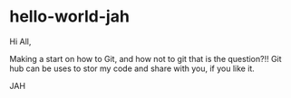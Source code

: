# hello-world-jah

Hi All, 

Making a start on how to Git, and how not to git that is the question?!!
Git hub can be uses to stor my code and share with you, if you like it.  

JAH
